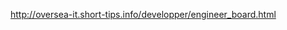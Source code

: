 <!--
title:   エンジニア つまらない
tags:    エンジニア,勉強会
id:      ee4d16669de869a6e49a
private: false
-->
http://oversea-it.short-tips.info/developper/engineer_board.html